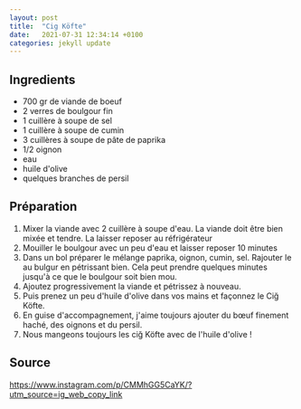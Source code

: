 ```yaml
---
layout: post
title:  "Cig Köfte"
date:   2021-07-31 12:34:14 +0100
categories: jekyll update
---
```


## Ingredients

- 700 gr de viande de boeuf
- 2 verres de boulgour fin
- 1 cuillère à soupe de sel
- 1 cuillère à soupe de cumin
- 3 cuillères à soupe de pâte de paprika
- 1/2 oignon
- eau
- huile d'olive
- quelques branches de persil

## Préparation

1. Mixer la viande avec 2 cuillère à soupe d'eau. La viande doit être bien mixée et tendre. La laisser reposer au réfrigérateur
2. Mouiller le boulgour avec un peu d'eau et laisser reposer 10 minutes
3. Dans un bol préparer le mélange paprika, oignon, cumin, sel. Rajouter le au bulgur en pétrissant bien. Cela peut prendre quelques minutes jusqu'à ce que le boulgour soit bien mou.
5. Ajoutez progressivement la viande et pétrissez à nouveau. 
6. Puis prenez un peu d'huile d'olive dans vos mains et façonnez le Ciğ Köfte. 
7. En guise d'accompagnement, j'aime toujours ajouter du bœuf finement haché, des oignons et du persil. 
8. Nous mangeons toujours les ciğ Köfte avec de l'huile d'olive ! 

## Source

https://www.instagram.com/p/CMMhGG5CaYK/?utm_source=ig_web_copy_link
